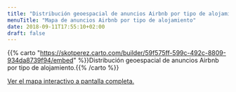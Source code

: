 ```yaml
---
title: "Distribución geoespacial de anuncios Airbnb por tipo de alojamiento"
menuTitle: "Mapa de anuncios Airbnb por tipo de alojamiento"
date: 2018-09-11T17:55:10+02:00
draft: false
---
```

{{% carto "https://skotperez.carto.com/builder/59f575ff-599c-492c-8809-934da8739f94/embed" %}}Distribución geoespacial de anuncios Airbnb por tipo de alojamiento.{{% /carto %}}

[Ver el mapa interactivo a pantalla completa.](https://skotperez.carto.com/builder/59f575ff-599c-492c-8809-934da8739f94/embed)
